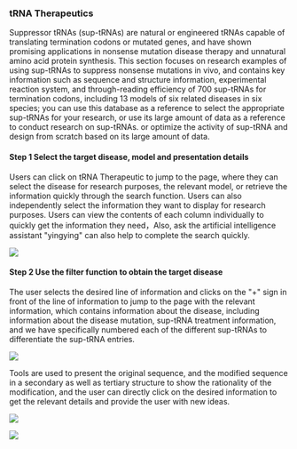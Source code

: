 ###   tRNA Therapeutics

Suppressor tRNAs \(sup\-tRNAs\) are natural or engineered tRNAs capable of translating termination codons or mutated genes, and have shown promising applications in nonsense mutation disease therapy and unnatural amino acid protein synthesis\. This section focuses on research examples of using sup\-tRNAs to suppress nonsense mutations in vivo, and contains key information such as sequence and structure information, experimental reaction system, and through\-reading efficiency of 700 sup\-tRNAs for termination codons, including 13 models of six related diseases in six species; you can use this database as a reference to select the appropriate sup\-tRNAs for your research, or use its large amount of data as a reference to conduct research on sup\-tRNAs\. or optimize the activity of sup\-tRNA and design from scratch based on its large amount of data\.

#### Step 1 Select the target disease, model and presentation details

Users can click on tRNA Therapeutic to jump to the page, where they can select the disease for research purposes, the relevant model, or retrieve the information quickly through the search function\. Users can also independently select the information they want to display for research purposes\. Users can view the contents of each column individually to quickly get the information they need，Also, ask the artificial intelligence assistant "yingying" can also help to complete the search quickly\.

![](https://trna.lumoxuan.cn/docs/Step%201%20Select%20the%20target%20disease,%20model%20and%20presentation%20details.png)

#### Step 2 Use the filter function to obtain the target disease

The user selects the desired line of information and clicks on the "\+" sign in front of the line of information to jump to the page with the relevant information, which contains information about the disease, including information about the disease mutation, sup\-tRNA treatment information, and we have specifically numbered each of the different sup\-tRNAs to differentiate the sup\-tRNA entries\.

![](https://trna.lumoxuan.cn/docs/Step%202%20Use%20the%20filter%20function%20to%20obtain%20the%20target%20disease.png)

Tools are used to present the original sequence, and the modified sequence in a secondary as well as tertiary structure to show the rationality of the modification, and the user can directly click on the desired information to get the relevant details and provide the user with new ideas\.

![](https://trna.lumoxuan.cn/docs/more%20details%20of%20sup-trna.png)

![](https://trna.lumoxuan.cn/docs/Aligment、secondary%20structure、3d%20structure.png)